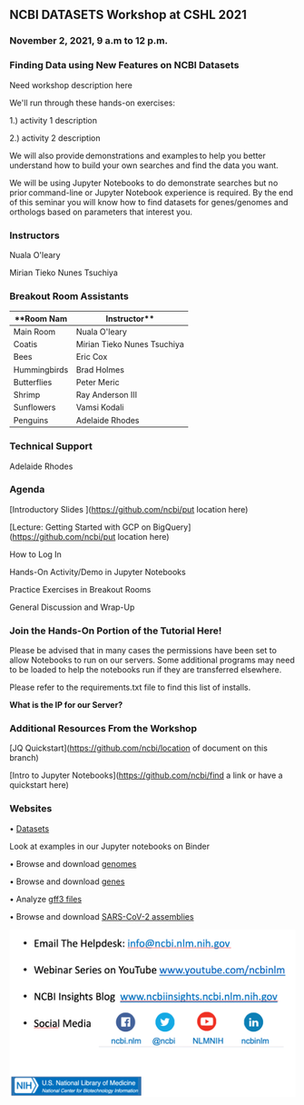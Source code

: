 ## NCBI DATASETS Workshop at CSHL 2021

### November 2, 2021, 9 a.m to 12 p.m.

### Finding Data using New Features on NCBI Datasets

Need workshop description here

We'll run through these hands-on exercises: 

1.) activity 1 description

2.) activity 2 description

We will also provide demonstrations and examples to help you better understand how to build your own searches and find the data you want. 

We will be using Jupyter Notebooks to do demonstrate searches but no prior command-line or Jupyter Notebook experience is required. By the end of this seminar you will know how to find datasets for genes/genomes and orthologs based on parameters that interest you. 

### Instructors

Nuala O'leary

Mirian Tieko Nunes Tsuchiya

### Breakout Room Assistants

| **Room Nam  | Instructor** |
| ------------- | ------------- |
| Main Room | Nuala O'leary  |
| Coatis  | Mirian Tieko Nunes Tsuchiya  |
| Bees	| Eric Cox | 
| Hummingbirds	| Brad Holmes |
| Butterflies |	Peter	Meric |
| Shrimp	| Ray	Anderson III |
| Sunflowers | 	Vamsi	Kodali | 
| Penguins |	Adelaide Rhodes | 

### Technical Support

Adelaide Rhodes

### Agenda

[Introductory Slides ](https://github.com/ncbi/put location here)

[Lecture: Getting Started with GCP on BigQuery](https://github.com/ncbi/put location here)

How to Log In

Hands-On Activity/Demo in Jupyter Notebooks

Practice Exercises in Breakout Rooms

General Discussion and Wrap-Up


### Join the Hands-On Portion of the Tutorial Here!

Please be advised that in many cases the permissions have been set to allow Notebooks to run on our servers. Some additional programs may need to be loaded to help the notebooks run if they are transferred elsewhere. 

Please refer to the requirements.txt file to find this list of installs.

**What is the IP for our Server?**


### Additional Resources From the Workshop

[JQ Quickstart](https://github.com/ncbi/location of document on this branch)

[Intro to Jupyter Notebooks](https://github.com/ncbi/find a link or have a quickstart here)

### Websites

•	[Datasets](https://www.ncbi.nlm.nih.gov/datasets/)

Look at examples in our Jupyter notebooks on Binder

•	Browse and download [genomes](https://mybinder.org/v2/gh/ncbi/datasets/master?filepath=examples/jupyter/ncbi-datasets-pylib/ncbi-datasets-assembly.ipynb)

•	Browse and download [genes](https://mybinder.org/v2/gh/ncbi/datasets/master?filepath=examples/jupyter/ncbi-datasets-pylib/ncbi-datasets-gene.ipynb)

•	Analyze [gff3 files](https://mybinder.org/v2/gh/ncbi/datasets/master?filepath=examples/jupyter/ncbi-datasets-pylib/ncbi-datasets-gff3.ipynb)

•	Browse and download [SARS-CoV-2 assemblies](https://mybinder.org/v2/gh/ncbi/datasets/master?filepath=examples/jupyter/ncbi-datasets-pylib/ncbi-datasets-virus.ipynb)






![How To Get Help](./how_to_get_help.png)

